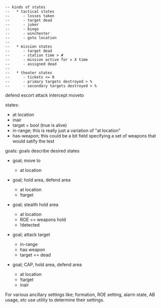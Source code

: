 	-- kinds of states
	--   * tactical states
	--      - losses taken
	--      - target dead
	--      - joker
	--      - bingo
	--      - winchester
	--      - goto location
	--
	--   * mission states
	--      - target dead
	--      - station time > #
	--      - mission active for > X time
	--      - assigned dead
	--
	--   * theater states
	--      - tickets <= 0
	--      - primary targets destroyed > %
	--      - secondary targets destroyed > %

defend
escort
attack
intercept
moveto



states:
- at location
- inair
- target = bool (true is alive)
- in-range; this is really just a variation of "at location"
- has-weapon; this could be a bit field specifying a set of weapons that would
    satify the test


goals:  goals describe desired states
* goal; move to
  - at location

* goal; hold area, defend area
  - at location
  - !target

* goal; stealth hold area
  - at location
  - ROE == weapons hold
  - !detected

* goal; attack target
  - in-range
  - has weapon
  - target == dead

* goal; CAP, hold area, defend area
  - at location
  - !target
  - inair


For various ancillary settings like; formation, ROE setting, alarm state, AB usage, etc
 use utility to determine their settings.
